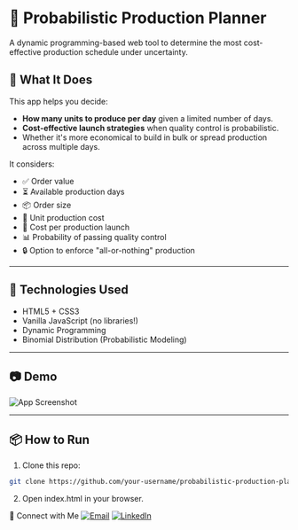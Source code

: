 # 🎯 Probabilistic Production Planner

A dynamic programming-based web tool to determine the most cost-effective production schedule under uncertainty.

## 🧠 What It Does

This app helps you decide:
- **How many units to produce per day** given a limited number of days.
- **Cost-effective launch strategies** when quality control is probabilistic.
- Whether it's more economical to build in bulk or spread production across multiple days.

It considers:
- ✅ Order value
- ⏳ Available production days
- 📦 Order size
- 💸 Unit production cost
- 🚀 Cost per production launch
- 📊 Probability of passing quality control
- 🔒 Option to enforce "all-or-nothing" production

---

## 🚀 Technologies Used

- HTML5 + CSS3
- Vanilla JavaScript (no libraries!)
- Dynamic Programming
- Binomial Distribution (Probabilistic Modeling)

---

## 📷 Demo

![App Screenshot](demo.gif) <!-- Optional: Replace with a real screenshot or remove this section -->

---

## 📦 How to Run

1. Clone this repo:
```bash
git clone https://github.com/your-username/probabilistic-production-planner.git
```
2. Open index.html in your browser.

🔗 Connect with Me
[![Email](https://img.shields.io/badge/Email-D14836?style=for-the-badge&logo=gmail&logoColor=white)](mailto:mohamad.m.khoda03@gmail.com)
[![LinkedIn](https://img.shields.io/badge/LinkedIn-0A66C2?style=for-the-badge&logo=linkedin&logoColor=white)](https://www.linkedin.com/in/mohammad-mahdi-khodadadi)

